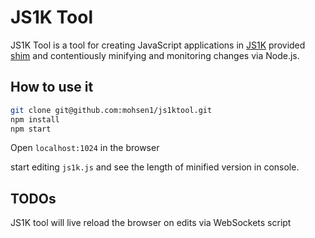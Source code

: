 JS1K Tool
=========

JS1K Tool is a tool for creating JavaScript applications in 
[JS1K](http://js1k.com/) provided [shim](http://js1k.com/2013-spring/shim.html)
and contentiously minifying and monitoring changes via Node.js.

How to use it
------------

``` Bash
git clone git@github.com:mohsen1/js1ktool.git
npm install
npm start
```

Open `localhost:1024` in the browser 

start editing `js1k.js` and see the length of minified version in console. 


TODOs
-----

JS1K tool will live reload the browser on edits via WebSockets script
